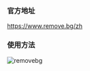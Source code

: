 ### 官方地址
https://www.remove.bg/zh

### 使用方法
![removebg](https://static.remove.bg/remove-bg-web/65c5c557d56e01840699cd66513ba9011cfb6a2a/assets/tlp/individuals/individuals_effects-22991589810f4a3d6bd11ea3f828f937464efc7a5145b2549662a8c366d34450.gif)